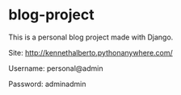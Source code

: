 # blog-project

This is a personal blog project made with Django.

Site: http://kennethalberto.pythonanywhere.com/

Username: personal@admin

Password: adminadmin
